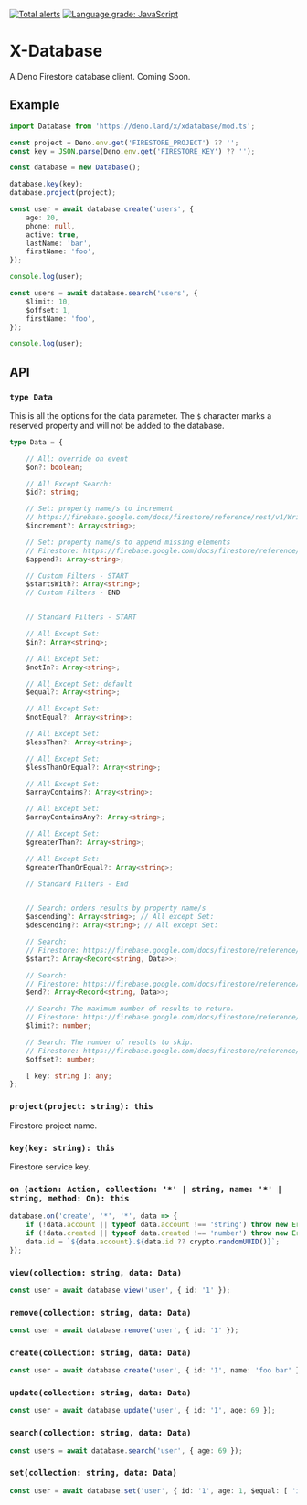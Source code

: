 [![Total alerts](https://img.shields.io/lgtm/alerts/g/xeaone/database.svg?logo=lgtm&logoWidth=18)](https://lgtm.com/projects/g/xeaone/database/alerts/)
[![Language grade: JavaScript](https://img.shields.io/lgtm/grade/javascript/g/xeaone/database.svg?logo=lgtm&logoWidth=18)](https://lgtm.com/projects/g/xeaone/database/context:javascript)

# X-Database
A Deno Firestore database client. Coming Soon.

## Example
```ts
import Database from 'https://deno.land/x/xdatabase/mod.ts';

const project = Deno.env.get('FIRESTORE_PROJECT') ?? '';
const key = JSON.parse(Deno.env.get('FIRESTORE_KEY') ?? '');

const database = new Database();

database.key(key);
database.project(project);

const user = await database.create('users', {
    age: 20,
    phone: null,
    active: true,
    lastName: 'bar',
    firstName: 'foo',
});

console.log(user);

const users = await database.search('users', {
    $limit: 10,
    $offset: 1,
    firstName: 'foo',
});

console.log(user);
```

## API

### `type Data`
This is all the options for the data parameter. The `$` character marks a reserved property and will not be added to the database.
```ts
type Data = {

    // All: override on event
    $on?: boolean;

    // All Except Search:
    $id?: string;

    // Set: property name/s to increment
    // https://firebase.google.com/docs/firestore/reference/rest/v1/Write#FieldTransform.FIELDS.increment
    $increment?: Array<string>;

    // Set: property name/s to append missing elements
    // Firestore: https://firebase.google.com/docs/firestore/reference/rest/v1/Write#FieldTransform.FIELDS.append_missing_elements
    $append?: Array<string>;

    // Custom Filters - START
    $startsWith?: Array<string>;
    // Custom Filters - END


    // Standard Filters - START

    // All Except Set:
    $in?: Array<string>;

    // All Except Set:
    $notIn?: Array<string>;

    // All Except Set: default
    $equal?: Array<string>;

    // All Except Set:
    $notEqual?: Array<string>;

    // All Except Set:
    $lessThan?: Array<string>;

    // All Except Set:
    $lessThanOrEqual?: Array<string>;

    // All Except Set:
    $arrayContains?: Array<string>;

    // All Except Set:
    $arrayContainsAny?: Array<string>;

    // All Except Set:
    $greaterThan?: Array<string>;

    // All Except Set:
    $greaterThanOrEqual?: Array<string>;

    // Standard Filters - End


    // Search: orders results by property name/s
    $ascending?: Array<string>; // All except Set:
    $descending?: Array<string>; // All except Set:

    // Search:
    // Firestore: https://firebase.google.com/docs/firestore/reference/rest/v1/StructuredQuery#FIELDS.start_at
    $start?: Array<Record<string, Data>>;

    // Search:
    // Firestore: https://firebase.google.com/docs/firestore/reference/rest/v1/StructuredQuery#FIELDS.end_at
    $end?: Array<Record<string, Data>>;

    // Search: The maximum number of results to return.
    // Firestore: https://firebase.google.com/docs/firestore/reference/rest/v1/StructuredQuery#FIELDS.limit
    $limit?: number;

    // Search: The number of results to skip.
    // Firestore: https://firebase.google.com/docs/firestore/reference/rest/v1/StructuredQuery#FIELDS.offset
    $offset?: number;

    [ key: string ]: any;
};
```

### `project(project: string): this`
Firestore project name.

### `key(key: string): this`
Firestore service key.

### `on (action: Action, collection: '*' | string, name: '*' | string, method: On): this`
```ts
database.on('create', '*', '*', data => {
    if (!data.account || typeof data.account !== 'string') throw new Error('account string required');
    if (!data.created || typeof data.created !== 'number') throw new Error('created number required');
    data.id = `${data.account}.${data.id ?? crypto.randomUUID()}`;
});
```

### `view(collection: string, data: Data)`
```ts
const user = await database.view('user', { id: '1' });
```

### `remove(collection: string, data: Data)`
```ts
const user = await database.remove('user', { id: '1' });
```

### `create(collection: string, data: Data)`
```ts
const user = await database.create('user', { id: '1', name: 'foo bar' });
```

### `update(collection: string, data: Data)`
```ts
const user = await database.update('user', { id: '1', age: 69 });
```

### `search(collection: string, data: Data)`
```ts
const users = await database.search('user', { age: 69 });
```

### `set(collection: string, data: Data)`
```ts
const user = await database.set('user', { id: '1', age: 1, $equal: [ 'id' ], $increment: [ 'age' ] });
```

<!--
Firestore reset api docs
https://firebase.google.com/docs/firestore/reference/rest/v1/projects.databases.documents
-->